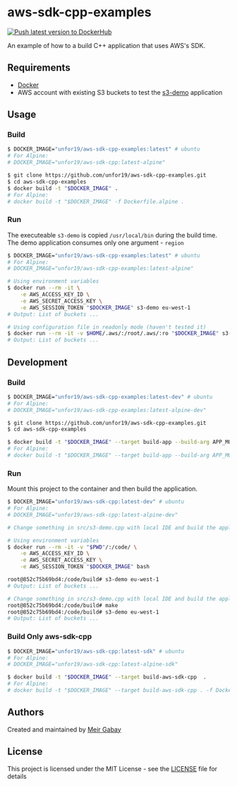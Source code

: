 # aws-sdk-cpp-examples

[![Push latest version to DockerHub](https://github.com/unfor19/aws-sdk-cpp-examples/actions/workflows/docker-latest.yml/badge.svg)](https://github.com/unfor19/aws-sdk-cpp-examples/actions/workflows/docker-latest.yml)

An example of how to a build C++ application that uses AWS's SDK.

## Requirements

- [Docker](https://docs.docker.com/get-docker/)
- AWS account with existing S3 buckets to test the [s3-demo](./src/s3-demo.cpp) application

## Usage

### Build

```bash
$ DOCKER_IMAGE="unfor19/aws-sdk-cpp-examples:latest" # ubuntu
# For Alpine:
# DOCKER_IMAGE="unfor19/aws-sdk-cpp:latest-alpine"

$ git clone https://github.com/unfor19/aws-sdk-cpp-examples.git
$ cd aws-sdk-cpp-examples
$ docker build -t "$DOCKER_IMAGE" .
# For Alpine:
# docker build -t "$DOCKER_IMAGE" -f Dockerfile.alpine .
```

### Run

The executeable `s3-demo` is copied `/usr/local/bin` during the build time. The demo application consumes only one argument - `region`

```bash
$ DOCKER_IMAGE="unfor19/aws-sdk-cpp-examples:latest" # ubuntu
# For Alpine:
# DOCKER_IMAGE="unfor19/aws-sdk-cpp-examples:latest-alpine"

# Using environment variables
$ docker run --rm -it \
    -e AWS_ACCESS_KEY_ID \
    -e AWS_SECRET_ACCESS_KEY \
    -e AWS_SESSION_TOKEN "$DOCKER_IMAGE" s3-demo eu-west-1
# Output: List of buckets ...

# Using configuration file in readonly mode (haven't tested it)
$ docker run --rm -it -v $HOME/.aws/:/root/.aws/:ro "$DOCKER_IMAGE" s3-demo eu-west-1
# Output: List of buckets ...
```

## Development

### Build

```bash
$ DOCKER_IMAGE="unfor19/aws-sdk-cpp-examples:latest-dev" # ubuntu
# For Alpine:
# DOCKER_IMAGE="unfor19/aws-sdk-cpp-examples:latest-alpine-dev"

$ git clone https://github.com/unfor19/aws-sdk-cpp-examples.git
$ cd aws-sdk-cpp-examples

$ docker build -t "$DOCKER_IMAGE" --target build-app --build-arg APP_MOUNT_VOLUME="true" .
# For Alpine: 
# docker build -t "$DOCKER_IMAGE" --target build-app --build-arg APP_MOUNT_VOLUME="true" . -f Dockerfile.alpine
```

### Run

Mount this project to the container and then build the application.

```bash
$ DOCKER_IMAGE="unfor19/aws-sdk-cpp:latest-dev" # ubuntu
# For Alpine:
# DOCKER_IMAGE="unfor19/aws-sdk-cpp:latest-alpine-dev"

# Change something in src/s3-demo.cpp with local IDE and build the application while in the container

# Using environment variables
$ docker run --rm -it -v "$PWD"/:/code/ \
    -e AWS_ACCESS_KEY_ID \
    -e AWS_SECRET_ACCESS_KEY \
    -e AWS_SESSION_TOKEN "$DOCKER_IMAGE" bash

root@852c75b69bd4:/code/build# s3-demo eu-west-1
# Output: List of buckets ...

# Change something in src/s3-demo.cpp with local IDE and build the application while in the container
root@852c75b69bd4:/code/build# make
root@852c75b69bd4:/code/build# s3-demo eu-west-1
# Output: List of buckets ...
```

### Build Only aws-sdk-cpp

```bash
$ DOCKER_IMAGE="unfor19/aws-sdk-cpp:latest-sdk" # ubuntu
# For Alpine:
# DOCKER_IMAGE="unfor19/aws-sdk-cpp:latest-alpine-sdk"

$ docker build -t "$DOCKER_IMAGE" --target build-aws-sdk-cpp  .
# For Alpine: 
# docker build -t "$DOCKER_IMAGE" --target build-aws-sdk-cpp . -f Dockerfile.alpine
```

## Authors

Created and maintained by [Meir Gabay](https://github.com/unfor19)

## License

This project is licensed under the MIT License - see the [LICENSE](https://github.com/unfor19/aws-sdk-cpp-examples/blob/master/LICENSE) file for details
